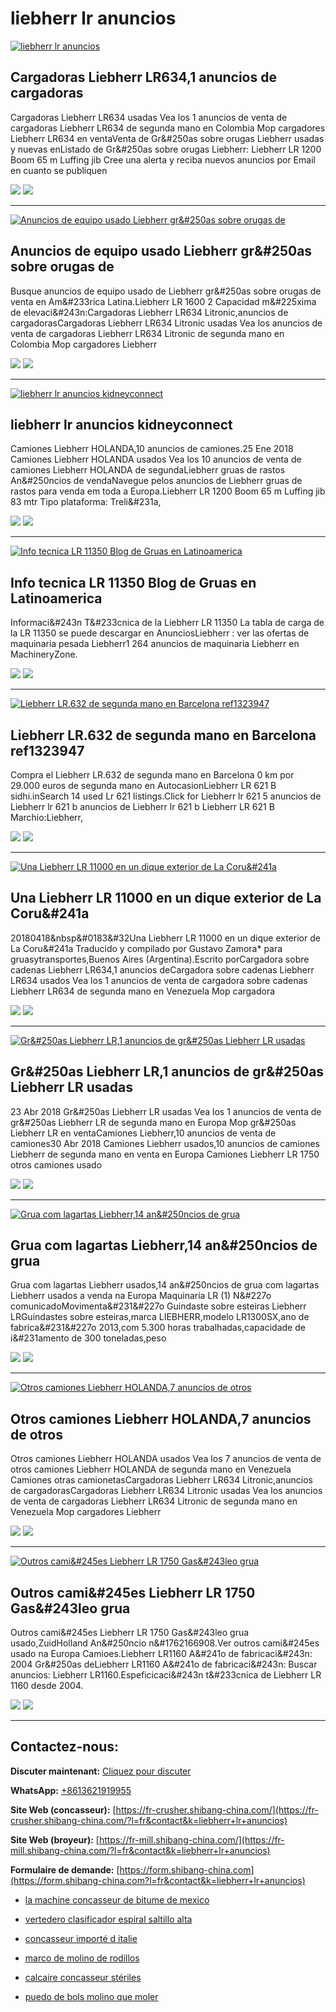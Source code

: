 # liebherr lr anuncios

<a href="https://swt.shibang-china.com/?l=fr&img&k=liebherr+lr+anuncios" target="_blank">![liebherr lr anuncios](http://static.shibang-china.com/all-800x300/140.jpg)</a>

## Cargadoras Liebherr LR634,1 anuncios de cargadoras
Cargadoras Liebherr LR634 usadas Vea los 1 anuncios de venta de cargadoras Liebherr LR634 de segunda mano en Colombia Mop cargadores Liebherr LR634 en ventaVenta de Gr&#250as sobre orugas Liebherr usadas y nuevas enListado de Gr&#250as sobre orugas Liebherr: Liebherr LR 1200 Boom 65 m Luffing jib Cree una alerta y reciba nuevos anuncios por Email en cuanto se publiquen


<a href="https://whatsapp.shibangsoft.com/WhatsApp.php" target="_blank" title="WhatsApp">![](http://static.shibang-china.com/icon/whatsapp.png)</a> <a href="https://swt.shibang-china.com/?l=fr&icon&k=liebherr+lr+anuncios" target="_blank">![](http://static.shibang-china.com/icon/chat-fr.png)</a>

---

<a href="https://swt.shibang-china.com/?l=fr&img&k=liebherr+lr+anuncios" target="_blank">![Anuncios de equipo usado Liebherr gr&#250as sobre orugas de](http://static.shibang-china.com/all-800x300/1256.jpg)</a>

## Anuncios de equipo usado Liebherr gr&#250as sobre orugas de
Busque anuncios de equipo usado de Liebherr gr&#250as sobre orugas de venta en Am&#233rica Latina.Liebherr LR 1600 2 Capacidad m&#225xima de elevaci&#243n:Cargadoras Liebherr LR634 Litronic,anuncios de cargadorasCargadoras Liebherr LR634 Litronic usadas Vea los anuncios de venta de cargadoras Liebherr LR634 Litronic de segunda mano en Colombia Mop cargadores Liebherr


<a href="https://whatsapp.shibangsoft.com/WhatsApp.php" target="_blank" title="WhatsApp">![](http://static.shibang-china.com/icon/whatsapp.png)</a> <a href="https://swt.shibang-china.com/?l=fr&icon&k=liebherr+lr+anuncios" target="_blank">![](http://static.shibang-china.com/icon/chat-fr.png)</a>

---

<a href="https://swt.shibang-china.com/?l=fr&img&k=liebherr+lr+anuncios" target="_blank">![liebherr lr anuncios kidneyconnect](http://static.shibang-china.com/all-800x300/1508.jpg)</a>

## liebherr lr anuncios kidneyconnect
Camiones Liebherr HOLANDA,10 anuncios de camiones.25 Ene 2018 Camiones Liebherr HOLANDA usados Vea los 10 anuncios de venta de camiones Liebherr HOLANDA de segundaLiebherr gruas de rastos An&#250ncios de vendaNavegue pelos anuncios de Liebherr gruas de rastos para venda em toda a Europa.Liebherr LR 1200 Boom 65 m Luffing jib 83 mtr Tipo plataforma: Treli&#231a,


<a href="https://whatsapp.shibangsoft.com/WhatsApp.php" target="_blank" title="WhatsApp">![](http://static.shibang-china.com/icon/whatsapp.png)</a> <a href="https://swt.shibang-china.com/?l=fr&icon&k=liebherr+lr+anuncios" target="_blank">![](http://static.shibang-china.com/icon/chat-fr.png)</a>

---

<a href="https://swt.shibang-china.com/?l=fr&img&k=liebherr+lr+anuncios" target="_blank">![Info tecnica LR 11350 Blog de Gruas en Latinoamerica](http://static.shibang-china.com/all-800x300/931.jpg)</a>

## Info tecnica LR 11350 Blog de Gruas en Latinoamerica
Informaci&#243n T&#233cnica de la Liebherr LR 11350 La tabla de carga de la LR 11350 se puede descargar en AnunciosLiebherr : ver las ofertas de maquinaria pesada Liebherr1 264 anuncios de maquinaria Liebherr en MachineryZone.


<a href="https://whatsapp.shibangsoft.com/WhatsApp.php" target="_blank" title="WhatsApp">![](http://static.shibang-china.com/icon/whatsapp.png)</a> <a href="https://swt.shibang-china.com/?l=fr&icon&k=liebherr+lr+anuncios" target="_blank">![](http://static.shibang-china.com/icon/chat-fr.png)</a>

---

<a href="https://swt.shibang-china.com/?l=fr&img&k=liebherr+lr+anuncios" target="_blank">![Liebherr LR.632 de segunda mano en Barcelona ref1323947](http://static.shibang-china.com/all-800x300/1326.jpg)</a>

## Liebherr LR.632 de segunda mano en Barcelona ref1323947
Compra el Liebherr LR.632 de segunda mano en Barcelona 0 km por 29.000 euros de segunda mano en AutocasionLiebherr LR 621 B sidhi.inSearch 14 used Lr 621 listings.Click for Liebherr lr 621 5 anuncios de Liebherr lr 621 b anuncios de Liebherr lr 621 b Liebherr LR 621 B Marchio:Liebherr,


<a href="https://whatsapp.shibangsoft.com/WhatsApp.php" target="_blank" title="WhatsApp">![](http://static.shibang-china.com/icon/whatsapp.png)</a> <a href="https://swt.shibang-china.com/?l=fr&icon&k=liebherr+lr+anuncios" target="_blank">![](http://static.shibang-china.com/icon/chat-fr.png)</a>

---

<a href="https://swt.shibang-china.com/?l=fr&img&k=liebherr+lr+anuncios" target="_blank">![Una Liebherr LR 11000 en un dique exterior de La Coru&#241a](http://static.shibang-china.com/all-800x300/1272.jpg)</a>

## Una Liebherr LR 11000 en un dique exterior de La Coru&#241a
20180418&nbsp&#0183&#32Una Liebherr LR 11000 en un dique exterior de La Coru&#241a Traducido y compilado por Gustavo Zamora* para gruasytransportes,Buenos Aires (Argentina).Escrito porCargadora sobre cadenas Liebherr LR634,1 anuncios deCargadora sobre cadenas Liebherr LR634 usados Vea los 1 anuncios de venta de cargadora sobre cadenas Liebherr LR634 de segunda mano en Venezuela Mop cargadora


<a href="https://whatsapp.shibangsoft.com/WhatsApp.php" target="_blank" title="WhatsApp">![](http://static.shibang-china.com/icon/whatsapp.png)</a> <a href="https://swt.shibang-china.com/?l=fr&icon&k=liebherr+lr+anuncios" target="_blank">![](http://static.shibang-china.com/icon/chat-fr.png)</a>

---

<a href="https://swt.shibang-china.com/?l=fr&img&k=liebherr+lr+anuncios" target="_blank">![Gr&#250as Liebherr LR,1 anuncios de gr&#250as Liebherr LR usadas](http://static.shibang-china.com/all-800x300/1137.jpg)</a>

## Gr&#250as Liebherr LR,1 anuncios de gr&#250as Liebherr LR usadas
23 Abr 2018 Gr&#250as Liebherr LR usadas Vea los 1 anuncios de venta de gr&#250as Liebherr LR de segunda mano en Europa Mop gr&#250as Liebherr LR en ventaCamiones Liebherr,10 anuncios de venta de camiones30 Abr 2018 Camiones Liebherr usados,10 anuncios de camiones Liebherr de segunda mano en venta en Europa Camiones Liebherr LR 1750 otros camiones usado


<a href="https://whatsapp.shibangsoft.com/WhatsApp.php" target="_blank" title="WhatsApp">![](http://static.shibang-china.com/icon/whatsapp.png)</a> <a href="https://swt.shibang-china.com/?l=fr&icon&k=liebherr+lr+anuncios" target="_blank">![](http://static.shibang-china.com/icon/chat-fr.png)</a>

---

<a href="https://swt.shibang-china.com/?l=fr&img&k=liebherr+lr+anuncios" target="_blank">![Grua com lagartas Liebherr,14 an&#250ncios de grua](http://static.shibang-china.com/all-800x300/331.jpg)</a>

## Grua com lagartas Liebherr,14 an&#250ncios de grua
Grua com lagartas Liebherr usados,14 an&#250ncios de grua com lagartas Liebherr usados a venda na Europa Maquinaria LR (1) N&#227o comunicadoMovimenta&#231&#227o Guindaste sobre esteiras Liebherr LRGuindastes sobre esteiras,marca LIEBHERR,modelo LR1300SX,ano de fabrica&#231&#227o 2013,com 5.300 horas trabalhadas,capacidade de i&#231amento de 300 toneladas,peso


<a href="https://whatsapp.shibangsoft.com/WhatsApp.php" target="_blank" title="WhatsApp">![](http://static.shibang-china.com/icon/whatsapp.png)</a> <a href="https://swt.shibang-china.com/?l=fr&icon&k=liebherr+lr+anuncios" target="_blank">![](http://static.shibang-china.com/icon/chat-fr.png)</a>

---

<a href="https://swt.shibang-china.com/?l=fr&img&k=liebherr+lr+anuncios" target="_blank">![Otros camiones Liebherr HOLANDA,7 anuncios de otros](http://static.shibang-china.com/all-800x300/85.jpg)</a>

## Otros camiones Liebherr HOLANDA,7 anuncios de otros
Otros camiones Liebherr HOLANDA usados Vea los 7 anuncios de venta de otros camiones Liebherr HOLANDA de segunda mano en Venezuela Camiones otras camionetasCargadoras Liebherr LR634 Litronic,anuncios de cargadorasCargadoras Liebherr LR634 Litronic usadas Vea los anuncios de venta de cargadoras Liebherr LR634 Litronic de segunda mano en Venezuela Mop cargadores Liebherr


<a href="https://whatsapp.shibangsoft.com/WhatsApp.php" target="_blank" title="WhatsApp">![](http://static.shibang-china.com/icon/whatsapp.png)</a> <a href="https://swt.shibang-china.com/?l=fr&icon&k=liebherr+lr+anuncios" target="_blank">![](http://static.shibang-china.com/icon/chat-fr.png)</a>

---

<a href="https://swt.shibang-china.com/?l=fr&img&k=liebherr+lr+anuncios" target="_blank">![Outros cami&#245es Liebherr LR 1750 Gas&#243leo grua](http://static.shibang-china.com/all-800x300/1369.jpg)</a>

## Outros cami&#245es Liebherr LR 1750 Gas&#243leo grua
Outros cami&#245es Liebherr LR 1750 Gas&#243leo grua usado,ZuidHolland An&#250ncio n&#1762166908.Ver outros cami&#245es usado na Europa Camioes.Liebherr LR1160 A&#241o de fabricaci&#243n: 2004 Gr&#250as deLiebherr LR1160 A&#241o de fabricaci&#243n: Buscar anuncios: Liebherr LR1160.Espeficicaci&#243n t&#233cnica de Liebherr LR 1160 desde 2004.


<a href="https://whatsapp.shibangsoft.com/WhatsApp.php" target="_blank" title="WhatsApp">![](http://static.shibang-china.com/icon/whatsapp.png)</a> <a href="https://swt.shibang-china.com/?l=fr&icon&k=liebherr+lr+anuncios" target="_blank">![](http://static.shibang-china.com/icon/chat-fr.png)</a>

---
## Contactez-nous:

**Discuter maintenant:** [Cliquez pour discuter](https://swt.shibang-china.com?l=fr&contact&k=liebherr+lr+anuncios)

**WhatsApp:**  [+8613621919955](https://whatsapp.shibangsoft.com/WhatsApp.php)

**Site Web (concasseur):** [https://fr-crusher.shibang-china.com/](https://fr-crusher.shibang-china.com/?l=fr&contact&k=liebherr+lr+anuncios)

**Site Web (broyeur):** [https://fr-mill.shibang-china.com/](https://fr-mill.shibang-china.com/?l=fr&contact&k=liebherr+lr+anuncios)

**Formulaire de demande:** [https://form.shibang-china.com](https://form.shibang-china.com?l=fr&contact&k=liebherr+lr+anuncios)

* [la machine concasseur de bitume de mexico](../61/la%20machine%20concasseur%20de%20bitume%20de%20mexico.md)

* [vertedero clasificador espiral saltillo alta](../62/vertedero%20clasificador%20espiral%20saltillo%20alta.md)

* [concasseur importé d italie](../65/concasseur%20import%C3%A9%20d%20italie.md)

* [marco de molino de rodillos](../64/marco%20de%20molino%20de%20rodillos.md)

* [calcaire concasseur stériles](../65/calcaire%20concasseur%20st%C3%A9riles.md)

* [puedo de bols molino que moler](../63/puedo%20de%20bols%20molino%20que%20moler.md)